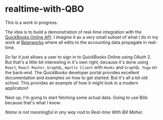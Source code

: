 # realtime-with-QBO

This is a work in progress.

The idea is to build a demonstration of real-time integration with the [QuickBooks Online API](https://developer.intuit.com/app/developer/homepage). I imagine it as a very small subset of what I do in my work at [Beanworks](https://www.beanworks.com/) where all edits to the accounting data propagate in real-time.

So far it just allows a user to sign in to QuickBooks Online using OAuth 2. But that's a little bit interesting in it's own right, because it's done using `React`, `React Router`, `GraphQL`, `Apollo Client` with `Hooks` and `GraphQL Yoga` on the back-end. The QuickBooks developer portal provides excellent documentation and examples on how to get started. But it's all a bit old school. This provides an example of how it might look in a modern application!

Next up, I'm going to start fetching some actual data. Going to use Bills because that's what I know.

_Name is not meaningful in any way nod to Real-time With Bill Maher._

